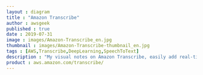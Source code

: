 ```yaml
---
layout : diagram
title : "Amazon Transcribe"
author : awsgeek
published : true
date : 2019-07-31
image : images/Amazon-Transcribe_en.jpg
thumbnail : images/Amazon-Transcribe-thumbnail_en.jpg
tags : [AWS,Transcribe,DeepLearning,SpeechToText]
description : "My visual notes on Amazon Transcribe, easily add real-time automatic speech recognition and transcription to your applications."
product : aws.amazon.com/transcribe/
---
```

